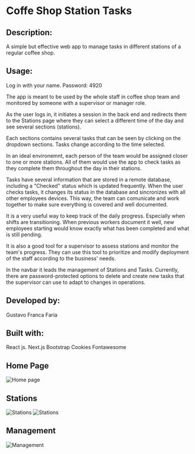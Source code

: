 # Coffe Shop Station Tasks

## Description:
A simple but effective web app to manage tasks in different stations of a regular coffee shop.





## Usage:
Log in with your name.
Password: 4920

The app is meant to be used by the whole staff in coffee shop team and monitored by someone with a supervisor or manager role.

As the user logs in, it initiates a session in the back end and redirects them to the Stations page where they can select a different time of the day and see several sections (stations).

Each sections contains several tasks that can be seen by clicking on the dropdown sections. Tasks change according to the time selected.

In an ideal environemnt, each person of the team would be assigned closer to one or more stations. All of them would use the app to check tasks as they complete them throughout the day in their stations. 

Tasks have several information that are stored in a remote database, including a "Checked" status which is updated frequently. When the user checks tasks, it changes its status in the database and sincronizes with all other employees devices. This way, the team can comunicate and work together to make sure everything is covered and well documented.

It is a very useful way to keep track of the daily progress. Especially when shifts are transitioning. When previous workers document it well, new employees starting would know exactly what has been completed and what is still pending.

It is also a good tool for a supervisor to assess stations and monitor the team's progress. They can use this tool to prioritize and modify deployment of the staff according to the business' needs.


In the navbar it leads the management of Stations and Tasks. Currently, there are password-protected options to delete and create new tasks that the supervisor can use to adapt to changes in operations.




## Developed by:
Gustavo Franca Faria


## Built with:
React js.
Next.js
Bootstrap 
Cookies
Fontawesome

## Home Page
![Home page](./public/images/home.png)

## Stations
![Stations](./public/images/stations.png)
![Stations](./public/images/stations_expanded.png)

## Management
![Management](./public/images/management.png)

